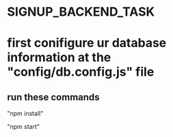 # SIGNUP_BACKEND_TASK

# first conifigure ur database information at the "config/db.config.js" file

## run these commands 

"npm install" 

"npm start"
